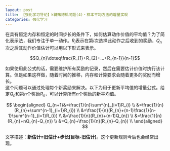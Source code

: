 ```yaml
---
layout: post
title: 【强化学习导论】k臂赌博机问题(4)・样本平均方法的增量实现
categories: 强化学习
---
```

在具有恒定内存和恒定的时间步长的条件下，如何估算动作价值的平均值？为了简化表示法，我们专注于单一动作。$R_{i}$表示在第$i$次选择此动作之后收到的奖励，$Q_{n}$次之后其动作价值估计可以用以下形式来表示。

$$Q_{n}\doteq\frac{R_{1}+R_{2}+...+R_{n-1}}{n-1}$$

如果使用此公式的话，需要维护所有奖励的记录，然后在需要估计价值时执行该计算。但是如果这样做，随着时间的推移，内存和计算要求会随着更多的奖励而增长。  
这个问题可以通过处理每个新奖励来解决。以下为用于更新平均值的增量公式。给定$Q_{n}$和第$n$个奖励$R_{n}$，可以计算所有$n$个奖励的新平均值。

$$
\begin{aligned}
Q_{n+1}&=\frac{1}{n}\sum^{n}_{i=1}R_{i} \\
&=\frac{1}{n}(R_{n}+\sum^{n-1}_{i=1}R_{i}) \\
&=\frac{1}{n}(R_{n}+(n-1)\frac{1}{n-1}\sum^{n-1}_{i=1}R_{i}) \\
&=\frac{1}{n}(R_{n}+(n-1)Q_{n}) \\
&=\frac{1}{n}(R_{n}+nQ_{n}-Q_{n}) \\
&=Q_{n}+\frac{1}{n}(R_{n}-Q_{n}) \\
\end{aligned}
$$

文字描述：**新估计=旧估计+步长[目标-旧估计]**。这个更新规则今后也会经常出现。
